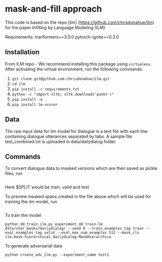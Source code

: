 # mask-and-fill approach
This code is based on the repo [ilm] (https://github.com/chrisdonahue/ilm) for the paper Infilling by Language Modeling (ILM).

Requirements:
tranformers==3.5.0
pytorch-ignite==0.3.0

## Installation

From ILM repo - We recommend installing this package using `virtualenv`. After activating the virtual environment, run the following commands:

1. `git clone git@github.com:chrisdonahue/ilm.git`
1. `cd ilm`
1. `pip install -r requirements.txt`
1. `python -c "import nltk; nltk.download('punkt')"`
1. `pip install -e .`
1. `pip install lm-scorer`

## Data
The raw input data for ilm model for dialogue is a text file with each line containing dialogue utterances separated by tabs. A sample file test_combined.txt is uploaded in data/dailydialog folder.

## Commands 
To convert dialogue data to masked versions which are then saved as pickle files, run
``` python create_ilm_examples.py test data/char_masks/dailydialog --seed 0 --data_name dailydialog --data_split $SPLIT --mask_cls ilm.mask.hierarchical_dailydialog.MaskHierarchical --data_dir data/dailydialog 
```
Here $SPLIT would be train, valid and test

To preview masked spans created in the file above which will be used for training the ilm model, run
``` python preview_ilm_examples_dailydialog.py data/char_masks/dailydialog/test.pkl
```

To train the model
```
python dd_train_ilm.py experiment_dd train-lm data/char_masks/dailydialog/ --seed 0 --train_examples_tag train --eval_examples_tag valid --eval_max_num_examples 512 --mask_cls ilm.mask.hierarchical_dailydialog.MaskHierarchica
```

To generate adversarial data
```
python create_adv_ilm.py --experiment_name test1
```
